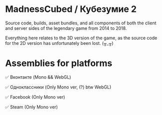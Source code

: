 # MadnessCubed / Кубезумие 2
Source code, builds, asset bundles, and all components of both the client and server sides of the legendary game from 2014 to 2018. 

Everything here relates to the 3D version of the game, as the source code for the 2D version has unfortunately been lost. (╥_╥)


# Assemblies for platforms
✅ Вконтакте (Mono && WebGL)

✅ Одноклассники (Only Mono ver, (?) btw WebGL)

✅ Facebook (Only Mono ver)

✅ Steam (Only Mono ver)
